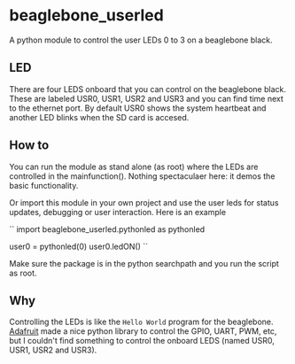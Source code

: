 beaglebone_userled
==================

A python module to control the user LEDs 0 to 3 on a beaglebone black.

LED
---
There are four LEDS onboard that you can control on the beaglebone black. These are labeled USR0, USR1, USR2 and USR3 and you can find time next to the ethernet port. By default USR0 shows the system heartbeat and another LED blinks when the SD card is accesed. 

How to
-----
You can run the module as stand alone (as root) where the LEDs are controlled in the mainfunction(). Nothing spectaculaer here: it demos the basic functionality.

Or import this module in your own project and use the user leds for status updates, debugging or user interaction. Here is an example

``
import beaglebone_userled.pythonled as pythonled

user0 = pythonled(0)
user0.ledON()
``

Make sure the package is in the python searchpath and you run the script as root.

Why
---
Controlling the LEDs is like the `Hello World` program for the beaglebone. [Adafruit](http://adafruit.com) made a nice python library to control the GPIO, UART, PWM, etc, but I couldn't find something to control the onboard LEDS (named USR0, USR1, USR2 and USR3).
